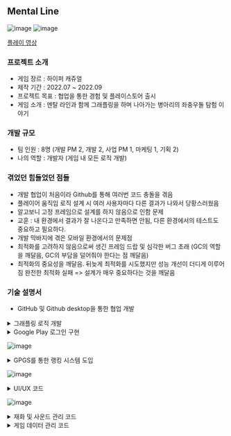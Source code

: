 ## Mental Line
![image](https://github.com/TYDTYD/Alone_Or_Together_ver2/assets/48386074/14203676-ccde-4794-8491-cc9a0d11f12c)
![image](https://github.com/TYDTYD/Alone_Or_Together_ver2/assets/48386074/1124ace9-c2ca-4a05-afb9-4637537f931e)

[플레이 영상](https://youtu.be/JhcfNx301ok)
### 프로젝트 소개
- 게임 장르 : 하이퍼 캐쥬얼
- 제작 기간 : 2022.07 ~ 2022.09
- 프로젝트 목표 : 협업을 통한 경험 및 플레이스토어 출시
- 게임 소개 : 멘탈 라인과 함께 그래플링을 하며 나아가는 병아리의 좌충우돌 탐험 이야기

### 개발 규모
- 팀 인원 : 8명 (개발 PM 2, 개발 2, 사업 PM 1, 마케팅 1, 기획 2)
- 나의 역할 : 개발자 (게임 내 모든 로직 개발)

### 겪었던 힘들었던 점들
- 개발 협업이 처음이라 Github를 통해 여러번 코드 충돌을 겪음
- 플레이어 움직임 로직 설계 시 여러 사용자마다 다른 결과가 나와서 당황스러웠음
- 알고보니 고정 프레임으로 설계를 하지 않음으로 인함 문제
- 교훈 : 내 환경에서 결과가 잘 나온다고 만족하면 안됨, 다른 환경에서의 테스트도 중요하고 필요하다.
- 개발 막바지에 겪은 모바일 환경에서의 문제점
- 최적화를 고려하지 않음으로써 생긴 프레임 드랍 및 심각한 버그 초래 (GC의 역할을 깨달음, GC의 부담을 덜어줘야 한다는 점 깨달음)
- 최적화의 중요성을 깨달음. 뒤늦게 최적화를 시도했지만 성능 개선이 더디게 이루어짐 완전한 최적화 실패 => 설계가 매우 중요하다는 것을 깨달음
### 기술 설명서
- GitHub 및 Github desktop을 통한 협업 개발

<details>
  <summary>
    그래플링 로직 개발
  </summary>
<pre>
  <code>
    private void Awake()
    {
        lr = GetComponent<LineRenderer>();
        lr.enabled = false;
    }
    // Start is called before the first frame update
    void Start()
    {
        player = GameObject.FindWithTag("Player");
        hook.Grapple += Grapple;
        dir = transform.right + 2f * transform.up;
    }

    // Update is called once per frame
    private void Update()
    {
        transform.position = player.transform.position;
        if (Input.GetMouseButtonDown(0))
        {
            if(Time.timeScale == 1)
            {
                gr.Play();

            }
            StartGrapple();
        }
        else if (Input.GetMouseButtonUp(0))
        {
            StopGrapple();
        }
    }

    private void LateUpdate()
    {
        DrawRope();
    }

    void StartGrapple()
    {
        lr.enabled = true;
        RaycastHit hit;
        if (Physics.Raycast(player.transform.position, dir, out hit, maxDistance, WhatIsGrappleable))
        {
            hook.gameObject.SetActive(true);
            grapplePoint = new Vector3(hit.collider.transform.position.x, hit.collider.transform.position.y - (hit.collider.transform.lossyScale.y / 2f));
            lr.positionCount = 2;
            currentGrapplePoint = transform.position;
        }
        else
        {
            hook.gameObject.SetActive(false);
        }
    }

    void DrawRope()
    {
        if (lr.positionCount == 0) return;

        currentGrapplePoint = Vector3.MoveTowards(currentGrapplePoint, grapplePoint, Time.deltaTime * speed);

        lr.SetPosition(0, transform.position+new Vector3(0,0.3f));
        lr.SetPosition(1, currentGrapplePoint);
    }
    void StopGrapple()
    {
        lr.positionCount = 0;
        Destroy(joint);
    }
    public bool IsGrappling()
    {
        return joint != null;
    }
    public Vector3 GetGrapplePoint()
    {
        return grapplePoint;
    }
    public Vector3 GetHookPoint()
    {
        return currentGrapplePoint;
    }
    void Grapple()
    {
        joint = player.gameObject.AddComponent<SpringJoint>();
        
        joint.autoConfigureConnectedAnchor = false;
        joint.connectedAnchor = grapplePoint;

        float distanceFromPoint = Vector3.Distance(player.transform.position, grapplePoint);
        
        joint.maxDistance = distanceFromPoint;
        joint.minDistance = 0f;
        joint.spring = 5f;
        joint.damper = 10f;
        joint.massScale = 100f;
    }
  </code>
</pre>  
</details>
</pre>  
</details>

<details>
  <summary>
    Google Play 로그인 구현
  </summary>
<pre>
  <code>
using System.Collections;
using System.Collections.Generic;
using UnityEngine;
using System;
using GooglePlayGames;
using GooglePlayGames.BasicApi;
using GooglePlayGames.BasicApi.SavedGame;
using GooglePlayGames.BasicApi.Events;


public class GPGSBinder
{

    static GPGSBinder inst = new GPGSBinder();
    public static GPGSBinder Inst => inst;

    ISavedGameClient SavedGame =>
        PlayGamesPlatform.Instance.SavedGame;

    IEventsClient Events =>
        PlayGamesPlatform.Instance.Events;

    void Init()
    {
        var config = new PlayGamesClientConfiguration.Builder().EnableSavedGames().Build();
        PlayGamesPlatform.InitializeInstance(config);
        PlayGamesPlatform.DebugLogEnabled = true;
        PlayGamesPlatform.Activate();
    }


    public void Login(Action<bool, UnityEngine.SocialPlatforms.ILocalUser> onLoginSuccess = null)
    {
        Init();
        PlayGamesPlatform.Instance.Authenticate(SignInInteractivity.CanPromptAlways, (success) =>
        {
            onLoginSuccess?.Invoke(success == SignInStatus.Success, Social.localUser);
        });
    }

    public void Logout()
    {
        PlayGamesPlatform.Instance.SignOut();
    }


    public void SaveCloud(string fileName, string saveData, Action<bool> onCloudSaved = null)
    {
        SavedGame.OpenWithAutomaticConflictResolution(fileName, DataSource.ReadCacheOrNetwork,
            ConflictResolutionStrategy.UseLastKnownGood, (status, game) =>
            {
                if (status == SavedGameRequestStatus.Success)
                {
                    var update = new SavedGameMetadataUpdate.Builder().Build();
                    byte[] bytes = System.Text.Encoding.UTF8.GetBytes(saveData);
                    SavedGame.CommitUpdate(game, update, bytes, (status2, game2) =>
                    {
                        onCloudSaved?.Invoke(status2 == SavedGameRequestStatus.Success);
                    });
                }
            });
    }

    public void LoadCloud(string fileName, Action<bool, string> onCloudLoaded = null)
    {
        SavedGame.OpenWithAutomaticConflictResolution(fileName, DataSource.ReadCacheOrNetwork,
            ConflictResolutionStrategy.UseLastKnownGood, (status, game) =>
            {
                if (status == SavedGameRequestStatus.Success)
                {
                    SavedGame.ReadBinaryData(game, (status2, loadedData) =>
                    {
                        if (status2 == SavedGameRequestStatus.Success)
                        {
                            string data = System.Text.Encoding.UTF8.GetString(loadedData);
                            onCloudLoaded?.Invoke(true, data);
                        }
                        else
                            onCloudLoaded?.Invoke(false, null);
                    });
                }
            });
    }

    public void DeleteCloud(string fileName, Action<bool> onCloudDeleted = null)
    {
        SavedGame.OpenWithAutomaticConflictResolution(fileName,
            DataSource.ReadCacheOrNetwork, ConflictResolutionStrategy.UseLongestPlaytime, (status, game) =>
            {
                if (status == SavedGameRequestStatus.Success)
                {
                    SavedGame.Delete(game);
                    onCloudDeleted?.Invoke(true);
                }
                else
                    onCloudDeleted?.Invoke(false);
            });
    }


    public void ShowAchievementUI() =>
        Social.ShowAchievementsUI();

    public void UnlockAchievement(string gpgsId, Action<bool> onUnlocked = null) =>
        Social.ReportProgress(gpgsId, 100, success => onUnlocked?.Invoke(success));

    public void IncrementAchievement(string gpgsId, int steps, Action<bool> onUnlocked = null) =>
        PlayGamesPlatform.Instance.IncrementAchievement(gpgsId, steps, success => onUnlocked?.Invoke(success));


    public void ShowAllLeaderboardUI() =>
        Social.ShowLeaderboardUI();

    public void ShowTargetLeaderboardUI(string gpgsId) =>
        ((PlayGamesPlatform)Social.Active).ShowLeaderboardUI(gpgsId);

    public void ReportLeaderboard(string gpgsId, long score, Action<bool> onReported = null) =>
        Social.ReportScore(score, gpgsId, success => onReported?.Invoke(success));

    public void LoadAllLeaderboardArray(string gpgsId, Action<UnityEngine.SocialPlatforms.IScore[]> onloaded = null) =>
        Social.LoadScores(gpgsId, onloaded);

    public void LoadCustomLeaderboardArray(string gpgsId, int rowCount, LeaderboardStart leaderboardStart,
        LeaderboardTimeSpan leaderboardTimeSpan, Action<bool, LeaderboardScoreData> onloaded = null)
    {
        PlayGamesPlatform.Instance.LoadScores(gpgsId, leaderboardStart, rowCount, LeaderboardCollection.Public, leaderboardTimeSpan, data =>
        {
            onloaded?.Invoke(data.Status == ResponseStatus.Success, data);
        });
    }


    public void IncrementEvent(string gpgsId, uint steps)
    {
        Events.IncrementEvent(gpgsId, steps);
    }

    public void LoadEvent(string gpgsId, Action<bool, IEvent> onEventLoaded = null)
    {
        Events.FetchEvent(DataSource.ReadCacheOrNetwork, gpgsId, (status, iEvent) =>
        {
            onEventLoaded?.Invoke(status == ResponseStatus.Success, iEvent);
        });
    }

    public void LoadAllEvent(Action<bool, List<IEvent>> onEventsLoaded = null)
    {
        Events.FetchAllEvents(DataSource.ReadCacheOrNetwork, (status, events) =>
        {
            onEventsLoaded?.Invoke(status == ResponseStatus.Success, events);
        });
    }

}
  </code>
</pre>
<pre>
  <code>
using System.Collections;
using System.Collections.Generic;
using UnityEngine;
using System;
using GooglePlayGames;
using GooglePlayGames.BasicApi;
using GooglePlayGames.BasicApi.SavedGame;
using GooglePlayGames.BasicApi.Events;

public class GooglePlayLogin : MonoBehaviour
{

    string log;

    private void Start()
    {
        Login();
    }

    public void Login()
    {
        GPGSBinder.Inst.Login((success, localUser) =>
        log = $"{success}, {localUser.userName}, {localUser.id}, {localUser.state}, {localUser.underage}");
    }
}
  </code>
</pre>
</details>

![image](https://github.com/TYDTYD/Alone_Or_Together_ver2/assets/48386074/fa056cc6-f348-4ef0-94f9-16f91e99f5d1)

<details>
  <summary>
    GPGS를 통한 랭킹 시스템 도입
  </summary>
<pre>
  <code>
using System.Collections;
using System.Collections.Generic;
using UnityEngine;
using System;
using GooglePlayGames;
using GooglePlayGames.BasicApi;
using GooglePlayGames.BasicApi.SavedGame;
using GooglePlayGames.BasicApi.Events;

public class GooglePlayAPI : MonoBehaviour
{

    public void RankingE1()
    {
        GPGSBinder.Inst.ShowTargetLeaderboardUI(GPGSIds.leaderboard_easy_stage_1);
    }

    public void RankingE2()
    {
        GPGSBinder.Inst.ShowTargetLeaderboardUI(GPGSIds.leaderboard_easy_stage_2);
    }

    public void RankingE3()
    {
        GPGSBinder.Inst.ShowTargetLeaderboardUI(GPGSIds.leaderboard_easy_stage_3);
    }
    public void RankingE4()
    {
        GPGSBinder.Inst.ShowTargetLeaderboardUI(GPGSIds.leaderboard_easy_stage_4);
    }
    public void RankingE5()
    {
        GPGSBinder.Inst.ShowTargetLeaderboardUI(GPGSIds.leaderboard_easy_stage_5);
    }

    public void RankingH1()
    {
        GPGSBinder.Inst.ShowTargetLeaderboardUI(GPGSIds.leaderboard_hard_stage_1);
    }

    public void RankingH2()
    {
        GPGSBinder.Inst.ShowTargetLeaderboardUI(GPGSIds.leaderboard_hard_stage_2);
    }

    public void RankingH3()
    {
        GPGSBinder.Inst.ShowTargetLeaderboardUI(GPGSIds.leaderboard_hard_stage_3);
    }

    public void RankingH4()
    {
        GPGSBinder.Inst.ShowTargetLeaderboardUI(GPGSIds.leaderboard_hard_stage_4);
    }

    public void RankingH5()
    {
        GPGSBinder.Inst.ShowTargetLeaderboardUI(GPGSIds.leaderboard_hard_stage_5);
    }
}
  </code>
</pre>  
</details>

![image](https://github.com/TYDTYD/Alone_Or_Together_ver2/assets/48386074/3b8c07c3-1696-4580-a20c-d26c5f3b3baf)

<details>
  <summary>
    UI/UX 코드
  </summary>
<pre>
  <code>
using System.Collections;
using System.Collections.Generic;
using UnityEngine;
using UnityEngine.UI;
using UnityEngine.SceneManagement;

public class LevelSelection : MonoBehaviour
{
    string log;
    public Button[] lvlbuttons;
    public Text[] textBestScores;
    public GameObject View;
    public GameObject[] LockImages;
    public Sprite Lock;
    public Text StarCheck;
    public GameObject TreasureView;
    public GameObject TreasureButton;
    public Button TreasureGetButton;
    public Sprite OpenTreasure;
    public Sprite EmptyTreasure;
    int Check;
    int S;

    // 버튼 뷰
    [HideInInspector]
    public int levelAt;
    [HideInInspector]
    public int count;
    [HideInInspector]
    public int start;

    // 2차원 배열
    [System.Serializable]
    public class Array2D
    {
        public GameObject[] arr = new GameObject[3];
    }
    public Array2D[] Stars = new Array2D[5];

    
    public AudioSource click;

    // Start is called before the first frame update
    void Start()
    {
        count = PlayerPrefs.GetInt("StageClear1");
        start= PlayerPrefs.GetInt("Play");
        levelAt = PlayerPrefs.GetInt("levelAt", 2);
        S = PlayerPrefs.GetInt("Serotonin", 0);
        for (int i = 0; i<lvlbuttons.Length; i++)
        {
            if (i + 2 > levelAt)
            {
                textBestScores[i].text = "";
                LockImages[i].SetActive(true);
            }
            else
            {
                textBestScores[i].text = $"{i+1}스테이지 / 최고 점수 " + PlayerPrefs.GetInt("BestScore"+(i+1).ToString()).ToString();
                if (PlayerPrefs.GetInt("BestScore" + (i + 1).ToString()) >= 3000)
                {
                    Stars[i].arr[2].SetActive(true);
                    Check += 3;

                }
                else if (PlayerPrefs.GetInt("BestScore" + (i + 1).ToString()) >= 2500)
                {
                    Stars[i].arr[1].SetActive(true);
                    Check += 2;
                }
                else if (PlayerPrefs.GetInt("BestScore" + (i + 1).ToString()) >= 2000)
                {
                    Stars[i].arr[0].SetActive(true);
                    Check += 1;
                }
            }
        }
        StarCheck.text = Check.ToString();

        if (Check != 15)
        {
            TreasureGetButton.interactable = false;
        }
        else
        {
            if (PlayerPrefs.GetInt("TreasureHard", 0) == 0)
            {
                TreasureButton.GetComponent<Image>().sprite = OpenTreasure;
                GPGSBinder.Inst.UnlockAchievement(GPGSIds.achievement_master_of_master, success => log = $"{success}");
            }
            else if (PlayerPrefs.GetInt("TreasureHard", 0) == 1)
            {
                TreasureButton.GetComponent<Image>().sprite = EmptyTreasure;
            }
        }
        
    }


    public void Btn1()
    {
        click.Play();
        SceneManager.LoadScene(2);
        Time.timeScale = 1;
    }

    public void Btn2()
    {
        click.Play();
        if (PlayerPrefs.GetInt("StageClear1") == 0)
        {
            View.SetActive(true);
        }
        else
        {
            SceneManager.LoadScene(3);
            Time.timeScale = 1;
        }
    }

    public void Btn3()
    {
        click.Play();
        if (PlayerPrefs.GetInt("StageClear2") == 0)
        {
            View.SetActive(true);
        }
        else
        {
            SceneManager.LoadScene(4);
            Time.timeScale = 1;
        }   
    }

    public void Btn4()
    {
        click.Play();
        if (PlayerPrefs.GetInt("StageClear3") == 0)
        {
            View.SetActive(true);
        }
        else
        {
            SceneManager.LoadScene(5);
            Time.timeScale = 1;
        }
    }

    public void Btn5()
    {
        click.Play();
        if (PlayerPrefs.GetInt("StageClear4") == 0)
        {
            View.SetActive(true);
        }
        else
        {
            SceneManager.LoadScene(6);
            Time.timeScale = 1;
        }
    }

    public void BackBtn()
    {
        click.Play();
        SceneManager.LoadScene(0);
    }

    public void CloseBtn()
    {
        click.Play();
        View.SetActive(false);
    }

    // 홈버튼
    public void HomeBtn()
    {
        click.Play();
        SceneManager.LoadScene(0);
    }
    // 이전 버튼
    public void BeforeBtn()
    {
        click.Play();
        SceneManager.LoadScene(11);
    }

    public void TreasureBtn()
    {
        if (PlayerPrefs.GetInt("TreasureHard", 0) == 0)
        {
            TreasureView.SetActive(true);
        }
    }

    public void TreasureCloseBtn()
    {
        TreasureView.SetActive(false);
    }

    public void TreasureGetBtn()
    {
        S += 500;
        PlayerPrefs.SetInt("Serotonin", S);
        PlayerPrefs.SetInt("TreasureHard", 1);
        TreasureButton.GetComponent<Image>().sprite = EmptyTreasure;
        TreasureView.SetActive(false);
    }
}
  </code>
</pre>  
</details>

![image](https://github.com/TYDTYD/Alone_Or_Together_ver2/assets/48386074/f629fdf6-2212-4962-bede-7bb05fcb190d)

<details>
  <summary>
    재화 및 사운드 관리 코드
  </summary>
<pre>
  <code>
using System.Collections;
using System.Collections.Generic;
using UnityEngine;
using UnityEngine.UI;
using UnityEngine.SceneManagement;
using UnityEngine.AddressableAssets;
using UnityEngine.ResourceManagement.AsyncOperations;

public class GameManager : MonoBehaviour
{
    public GameObject FirstDestinationView;
    public GameObject DestinaionView;
    public GameObject[] Player;
    public GameObject PauseView;
    public Text TimeCount;
    public AudioSource click;

    public GameObject StarView;
    void Awake()
    {
        if (Player != null)
        {
            // 스킨 장착 여부
            for (int i = 0; i < Player.Length; i++)
            {
                if (PlayerPrefs.GetInt($"Fit{i}") == 1)
                {
                    Player[i].SetActive(true);
                    //LoadAddressableAsset("Player" + i);
                    SoundManager.instance.BGM[i].Play();
                }
                else
                {
                    Player[i].SetActive(false);
                }
            }
        }
    }

    void Start()
    {
        
    }

    private void LoadAddressableAsset(string key)
    {
        AsyncOperationHandle<GameObject> handle = Addressables.LoadAssetAsync<GameObject>(key);

        handle.Completed += (operation) =>
        {
            if (operation.Status == AsyncOperationStatus.Succeeded)
            {
                Instantiate(operation.Result);
                Debug.Log("Prefab loaded and instantiated successfully!");
            }
            else
            {
                Debug.LogError($"Failed to load Addressable asset with key: {key}");
            }
        };
    }





    public void ClickHome()
    {
        click.Play();
        // 홈씬 불러오기
        SceneManager.LoadScene(0);
    }

    public void ClickRestart()
    {
        click.Play();
        // 플레이씬 불러오기
        SceneManager.LoadScene(2);
        Time.timeScale = 1;
    }

    public void ClickRestart2()
    {
        click.Play();
        // 플레이씬 불러오기
        SceneManager.LoadScene(3);
        Time.timeScale = 1;
    }

    public void ClickRestart3()
    {
        click.Play();
        // 플레이씬 불러오기
        SceneManager.LoadScene(4);
        Time.timeScale = 1;
    }

    public void ClickRestart4()
    {
        click.Play();
        // 플레이씬 불러오기
        SceneManager.LoadScene(5);
        Time.timeScale = 1;
    }

    public void ClickRestart5()
    {
        click.Play();
        // 플레이씬 불러오기
        SceneManager.LoadScene(6);
        Time.timeScale = 1;
    }

    // 이지모드
    public void ClickRestartE()
    {
        click.Play();
        // 플레이씬 불러오기
        SceneManager.LoadScene(13);
        Time.timeScale = 1;
    }

    public void ClickRestartE2()
    {
        click.Play();
        // 플레이씬 불러오기
        SceneManager.LoadScene(14);
        Time.timeScale = 1;
    }

    public void ClickRestartE3()
    {
        click.Play();
        // 플레이씬 불러오기
        SceneManager.LoadScene(15);
        Time.timeScale = 1;
    }

    public void ClickRestartE4()
    {
        click.Play();
        // 플레이씬 불러오기
        SceneManager.LoadScene(16);
        Time.timeScale = 1;
    }

    public void ClickRestartE5()
    {
        click.Play();
        // 플레이씬 불러오기
        SceneManager.LoadScene(17);
        Time.timeScale = 1;
    }

    public void ClickStory()
    {
        click.Play();
        // 스토리 씬 불러오기
        SceneManager.LoadScene(7);
    }

    public void ClickNext()
    {
        click.Play();
        int nexSceneLoad = SceneManager.GetActiveScene().buildIndex + 1;
        SceneManager.LoadScene(nexSceneLoad);
        Time.timeScale = 1;
        //SceneManager.LoadScene(11);
    }

    public void FirstDestination()
    {
        click.Play();
        FirstDestinationView.SetActive(false);
        DestinaionView.SetActive(true);
    }

    // 5스테이지에서 스테이지 선택 버튼 - DestinationView
    public void Stage()
    {
        click.Play();
        SceneManager.LoadScene(11);
    }

    public void Stop()
    {
        click.Play();
        PauseView.SetActive(true);
        Time.timeScale = 0;
    }

    public void Restart()
    {
        click.Play();
        PauseView.SetActive(false);
        StartCoroutine("BeforeStart");
    }

    IEnumerator BeforeStart()
    {
        Time.timeScale = 0.01f;
        TimeCount.text = "3";
        TimeCount.gameObject.SetActive(true);
        
        yield return YieldInstructionCache.WaitForSeconds(0.01f);
        TimeCount.text = "2";
        yield return YieldInstructionCache.WaitForSeconds(0.01f);
        TimeCount.text = "1";
        yield return YieldInstructionCache.WaitForSeconds(0.01f);
        TimeCount.gameObject.SetActive(false);
        Time.timeScale = 1;
    }

    public void StarBtn()
    {
        click.Play();
        StarView.SetActive(true);
    }
    public void StarCloseBtn()
    {
        click.Play();
        StarView.SetActive(false);
    }
}
  </code>
</pre>
<pre>
  <code>
using System.Collections;
using System.Collections.Generic;
using UnityEngine;
using UnityEngine.AddressableAssets;
using UnityEngine.ResourceManagement.AsyncOperations;
using UnityEngine.UI;
using UnityEngine.SceneManagement;


public class SoundManager : MonoBehaviour
{
    public static SoundManager instance;
    public AssetReference[] assetReference;

    public List<AudioSource> BGM;
    public AssetReference[] assetReference_SFX;
    public List<AudioSource> SFX;

    GameObject BackgroundMusic;
    AudioSource backmusic;

    void LoadAndInstatiatePrefab()
    {

        for (int i = 0; i < assetReference.Length; i++)
        {
            Debug.Log("출력");
            AsyncOperationHandle<GameObject> handle = assetReference[i].LoadAssetAsync<GameObject>();
            handle.Completed += OnLoadCompleted;
        }

        for (int i = 0; i < assetReference_SFX.Length; i++)
        {
            AsyncOperationHandle<GameObject> handle = assetReference_SFX[i].LoadAssetAsync<GameObject>();
            handle.Completed += OnLoadSFXCompleted;
        }
    }

    void OnLoadCompleted(AsyncOperationHandle<GameObject> handle)
    {
        if (handle.Status == AsyncOperationStatus.Succeeded)
        {
            BGM.Add(handle.Result.GetComponent<AudioSource>());
        }
    }

    void OnLoadSFXCompleted(AsyncOperationHandle<GameObject> handle)
    {
        if (handle.Status == AsyncOperationStatus.Succeeded)
        {
            SFX.Add(handle.Result.GetComponent<AudioSource>());
        }
    }

    void Awake()
    {
        
        if (instance == null)
        {
            instance = this;
            DontDestroyOnLoad(gameObject);
            LoadAndInstatiatePrefab();
        }
        else
        {
            Destroy(gameObject);
        }
        
        BackgroundMusic = GameObject.Find("HomeBGM");
        backmusic = BackgroundMusic.GetComponent<AudioSource>();
        if (backmusic.isPlaying) return; 
        else
        {
            backmusic.Play();
            DontDestroyOnLoad(BackgroundMusic); 
        }

        
    }

    private void Start()
    {

        for (int i = 0; i < BGM.Count; i++)
        {
            BGM[i].dopplerLevel = 0.0f;
        }
        for (int i = 0; i < SFX.Count; i++)
        {
            SFX[i].dopplerLevel = 0.0f;
        }
    }

    private void Update()
    {
        if(PlayerPrefs.GetInt("sound") == 1)
        {
            for (int i = 0; i < BGM.Count; i++)
            {
                BGM[i].volume = 0.5f;
                //backmusic.Play();
            }
        }
        else if (PlayerPrefs.GetInt("sound") == 0)
        {
            for (int i = 0; i < BGM.Count; i++)
            {
                BGM[i].volume = 0.0f;
            }
        }

        if (PlayerPrefs.GetInt("sfx") == 1)
        {
            for (int i = 0; i < SFX.Count; i++)
            {
                SFX[i].volume = 0.5f;
            }
        }
        else if (PlayerPrefs.GetInt("sfx") == 0)
        {
            for (int i = 0; i < SFX.Count; i++)
            {
                SFX[i].volume = 0.0f;
            }
        }


        // 홈 사운드 0 1 11 12
        for (int i = 2; i < 11; i++)
        {
            if (SceneManager.GetActiveScene().buildIndex == i)
            {
                backmusic.mute = true;
                backmusic.time = 0f;
            }
        }
        for (int i = 13; i < 18; i++)
        {
            if (SceneManager.GetActiveScene().buildIndex == i)
            {
                backmusic.mute = true;
                backmusic.time = 0f;
            }
        }
        for (int i = 0; i < 2; i++)
        {
            if (SceneManager.GetActiveScene().buildIndex == i)
            {
                if(PlayerPrefs.GetInt("sound") == 1)
                {
                    backmusic.mute = false;
                    backmusic.volume = 0.5f;
                }
            }
        }
        for (int i = 11; i < 13; i++)
        {
            if (SceneManager.GetActiveScene().buildIndex == i)
            {
                if (PlayerPrefs.GetInt("sound") == 1)
                {
                    backmusic.mute = false;
                    backmusic.volume = 0.5f;
                }
            }
        }



    }
    public void HomeBGM()
    {
        PlayerPrefs.SetInt("sound",1);
        if (PlayerPrefs.GetInt("sound") == 1)
        {
            backmusic.mute = false;
            backmusic.volume = 0.5f;
            backmusic.time = 0f;
        }
       
    }
    public void HomeBGMOff()
    {
        backmusic.mute = true;
    }

    private void OnDestroy()
    {
        if (assetReference != null)
        {
            for (int i = 0; i < assetReference.Length; i++)
            {
                assetReference[i].ReleaseAsset();
            }
        }

        if (assetReference_SFX != null)
        {
            for (int i = 0; i < assetReference_SFX.Length; i++)
            {
                assetReference_SFX[i].ReleaseAsset();
            }
        }
        

    }

}
  </code>
</pre>
</details>

<details>
  <summary>
    게임 데이터 관리 코드
  </summary>
<pre>
  <code>
using System.Collections;
using System.Collections.Generic;
using UnityEngine;
using UnityEngine.UI;
using UnityEngine.SceneManagement;
using System;
using GoogleMobileAds.Api;

public class MainManager : MonoBehaviour
{
    // 설정
    public GameObject SettingView;
    public GameObject HelpView;

    // 종료
    public GameObject EscapeView;

    // 사운드
    [SerializeField] AudioSource music;
    public GameObject soundOn;
    public GameObject soundOff;
    public GameObject sfxOn;
    public GameObject sfxOff;
    public GameObject shakeOn;
    public GameObject shakeOff;

    // 도파민 세로토민 개수
    public Text Dopamine;
    public Text Serotonin;
    private int D;
    private int DD;
    private int S;
    private int SS;

    // 출석체크 뷰 / 버튼
    public Button[] DayBtns;
    public GameObject DayView;
    public GameObject View1;
    public GameObject View2;
    // 출석체크 완료 이미지
    public GameObject[] Btnimg;

    // *일차 뷰
    public GameObject Views1;
    public GameObject Views2;
    public GameObject Views3;
    public GameObject Views4;
    public GameObject Views5;
    public GameObject Views6;
    public GameObject Views7;

    // 사운드
    public AudioSource click;

    // day = 다음 00시
    DateTime day = DateTime.Today.AddDays(1);
    TimeSpan ts = new TimeSpan(10, 0, 0);
    DateTime Now = DateTime.Now;

    // 리워드 광고
    private RewardedAd rewardedAd;
    private RewardedAd rewardedAd2;
    private RewardedAd rewardedAd3;
    private RewardedAd rewardedAd4;
    private RewardedAd rewardedAd5;
    private RewardedAd rewardedAd6;
    private RewardedAd rewardedAd7;
    public Canvas myCan;

    // 실제 광고 ID
    private string rewardID; // = "ca-app-pub-4101740431730513/5910670487";

    private bool rewarded = false;
    private bool rewarded2 = false;
    private bool rewarded3 = false;
    private bool rewarded4 = false;
    private bool rewarded5 = false;
    private bool rewarded6 = false;
    private bool rewarded7 = false;

    DateTime dtNowTime = DateTime.Now;

    // 출석체크 리워드 광고 
    // 리워드 광고
    public void UserChoseToWatchAd()
    {
        click.Play();
        if (PlayerPrefs.GetInt("Noads") == 1)
        {
            PlayerPrefs.SetInt("Serotonin", S + 100);
            PlayerPrefs.SetInt("SSerotonin", SS + 100);
            Views1.SetActive(false);
            PlayerPrefs.SetInt("Day1", 1);
        }
        else if (PlayerPrefs.GetInt("Noads") == 0)
        {
            if (rewardedAd.IsLoaded()) // 광고가 로드 되었을 때
            {
                rewardedAd.Show(); // 광고 보여주기
                myCan.sortingOrder = -1;
            }
        }
    }

    public void CreateAndLoadRewardedAd() // 광고 다시 로드하는 함수
    {
        rewardedAd = new RewardedAd(rewardID);

        rewardedAd.OnUserEarnedReward += HandleUserEarnedReward;
        rewardedAd.OnAdClosed += HandleRewardedAdClosed;

        AdRequest request = new AdRequest.Builder().Build();
        rewardedAd.LoadAd(request);
    }

    public void HandleRewardedAdClosed(object sender, System.EventArgs args)
    {  // 사용자가 광고를 닫았을 때
        CreateAndLoadRewardedAd();  // 광고 다시 로드
    }

    private void HandleUserEarnedReward(object sender, Reward e)
    {  // 광고를 다 봤을 때
        rewarded = true; // 변수 true
        PlayerPrefs.SetInt("Serotonin", S + 100);
        PlayerPrefs.SetInt("SSerotonin", SS + 100);
        Views1.SetActive(false);
        PlayerPrefs.SetInt("Day1", 1);
    }

    // 리워드 광고  2
    public void UserChoseToWatchAd2()
    {
        click.Play();
        if (PlayerPrefs.GetInt("Noads") == 1)
        {
            PlayerPrefs.SetInt("Serotonin", S + 100);
            PlayerPrefs.SetInt("SSerotonin", SS + 100);
            Views2.SetActive(false);
            PlayerPrefs.SetInt("Day2", 1);
        }
        else if (PlayerPrefs.GetInt("Noads") == 0)
        {
            if (rewardedAd2.IsLoaded()) // 광고가 로드 되었을 때
            {
                rewardedAd2.Show(); // 광고 보여주기
                myCan.sortingOrder = -1;
            }
        }
    }

    public void CreateAndLoadRewardedAd2() // 광고 다시 로드하는 함수
    {
        rewardedAd2 = new RewardedAd(rewardID);

        rewardedAd2.OnUserEarnedReward += HandleUserEarnedReward2;
        rewardedAd2.OnAdClosed += HandleRewardedAdClosed2;

        AdRequest request2 = new AdRequest.Builder().Build();
        rewardedAd2.LoadAd(request2);
    }

    public void HandleRewardedAdClosed2(object sender, System.EventArgs args)
    {  // 사용자가 광고를 닫았을 때
        CreateAndLoadRewardedAd2();  // 광고 다시 로드
    }

    private void HandleUserEarnedReward2(object sender, Reward e)
    {  // 광고를 다 봤을 때
        rewarded2 = true; // 변수 true
        PlayerPrefs.SetInt("Serotonin", S + 100);
        PlayerPrefs.SetInt("SSerotonin", SS + 100);
        Views2.SetActive(false);
        PlayerPrefs.SetInt("Day2", 1);
    }

    // 리워드 광고  3
    public void UserChoseToWatchAd3()
    {
        click.Play();
        if (PlayerPrefs.GetInt("Noads") == 1)
        {
            PlayerPrefs.SetInt("Serotonin", S + 200);
            PlayerPrefs.SetInt("SSerotonin", SS + 200);
            Views3.SetActive(false);
            PlayerPrefs.SetInt("Day3", 1);
        }
        else if (PlayerPrefs.GetInt("Noads") == 0)
        {
            if (rewardedAd3.IsLoaded()) // 광고가 로드 되었을 때
            {
                rewardedAd3.Show(); // 광고 보여주기
                myCan.sortingOrder = -1;
            }
        }
    }

    public void CreateAndLoadRewardedAd3() // 광고 다시 로드하는 함수
    {
        rewardedAd3 = new RewardedAd(rewardID);

        rewardedAd3.OnUserEarnedReward += HandleUserEarnedReward3;
        rewardedAd3.OnAdClosed += HandleRewardedAdClosed3;

        AdRequest request3 = new AdRequest.Builder().Build();
        rewardedAd3.LoadAd(request3);
    }

    public void HandleRewardedAdClosed3(object sender, System.EventArgs args)
    {  // 사용자가 광고를 닫았을 때
        CreateAndLoadRewardedAd3();  // 광고 다시 로드
    }

    private void HandleUserEarnedReward3(object sender, Reward e)
    {  // 광고를 다 봤을 때
        rewarded3 = true; // 변수 true
        PlayerPrefs.SetInt("Serotonin", S + 200);
        PlayerPrefs.SetInt("SSerotonin", SS + 200);
        Views3.SetActive(false);
        PlayerPrefs.SetInt("Day3", 1);
    }

    // 리워드 광고  4
    public void UserChoseToWatchAd4()
    {
        click.Play();
        if (PlayerPrefs.GetInt("Noads") == 1)
        {
            PlayerPrefs.SetInt("Serotonin", S + 100);
            PlayerPrefs.SetInt("SSerotonin", SS + 100);
            Views4.SetActive(false);
            PlayerPrefs.SetInt("Day4", 1);
        }
        else if (PlayerPrefs.GetInt("Noads") == 0)
        {
            if (rewardedAd4.IsLoaded()) // 광고가 로드 되었을 때
            {
                rewardedAd4.Show(); // 광고 보여주기
                myCan.sortingOrder = -1;
            }
        }
    }

    public void CreateAndLoadRewardedAd4() // 광고 다시 로드하는 함수
    {
        rewardedAd4 = new RewardedAd(rewardID);

        rewardedAd4.OnUserEarnedReward += HandleUserEarnedReward4;
        rewardedAd4.OnAdClosed += HandleRewardedAdClosed4;

        AdRequest request4 = new AdRequest.Builder().Build();
        rewardedAd4.LoadAd(request4);
    }

    public void HandleRewardedAdClosed4(object sender, System.EventArgs args)
    {  // 사용자가 광고를 닫았을 때
        CreateAndLoadRewardedAd4();  // 광고 다시 로드
    }

    private void HandleUserEarnedReward4(object sender, Reward e)
    {  // 광고를 다 봤을 때
        rewarded4 = true; // 변수 true
        PlayerPrefs.SetInt("Serotonin", S + 100);
        PlayerPrefs.SetInt("SSerotonin", SS + 100);
        Views4.SetActive(false);
        PlayerPrefs.SetInt("Day4", 1);
    }

    // 리워드 광고  5
    public void UserChoseToWatchAd5()
    {
        click.Play();
        if (PlayerPrefs.GetInt("Noads") == 1)
        {
            PlayerPrefs.SetInt("Serotonin", S + 100);
            PlayerPrefs.SetInt("SSerotonin", SS + 100);
            Views5.SetActive(false);
            PlayerPrefs.SetInt("Day5", 1);
        }
        else if (PlayerPrefs.GetInt("Noads") == 0)
        {
            if (rewardedAd5.IsLoaded()) // 광고가 로드 되었을 때
            {
                rewardedAd5.Show(); // 광고 보여주기
                myCan.sortingOrder = -1;
            }
        }
    }

    public void CreateAndLoadRewardedAd5() // 광고 다시 로드하는 함수
    {
        rewardedAd5 = new RewardedAd(rewardID);

        rewardedAd5.OnUserEarnedReward += HandleUserEarnedReward5;
        rewardedAd5.OnAdClosed += HandleRewardedAdClosed5;

        AdRequest request5 = new AdRequest.Builder().Build();
        rewardedAd5.LoadAd(request5);
    }

    public void HandleRewardedAdClosed5(object sender, System.EventArgs args)
    {  // 사용자가 광고를 닫았을 때
        CreateAndLoadRewardedAd5();  // 광고 다시 로드
    }

    private void HandleUserEarnedReward5(object sender, Reward e)
    {  // 광고를 다 봤을 때
        rewarded5 = true; // 변수 true
        PlayerPrefs.SetInt("Serotonin", S + 100);
        PlayerPrefs.SetInt("SSerotonin", SS + 100);
        Views5.SetActive(false);
        PlayerPrefs.SetInt("Day5", 1);
    }

    // 리워드 광고  6
    public void UserChoseToWatchAd6()
    {
        click.Play();
        if (PlayerPrefs.GetInt("Noads") == 1)
        {
            PlayerPrefs.SetInt("Serotonin", S + 300);
            PlayerPrefs.SetInt("SSerotonin", SS + 300);
            Views6.SetActive(false);
            PlayerPrefs.SetInt("Day6", 1);
        }
        else if (PlayerPrefs.GetInt("Noads") == 0)
        {
            if (rewardedAd6.IsLoaded()) // 광고가 로드 되었을 때
            {
                rewardedAd6.Show(); // 광고 보여주기
                myCan.sortingOrder = -1;
            }
        }
    }

    public void CreateAndLoadRewardedAd6() // 광고 다시 로드하는 함수
    {
        rewardedAd6 = new RewardedAd(rewardID);

        rewardedAd6.OnUserEarnedReward += HandleUserEarnedReward6;
        rewardedAd6.OnAdClosed += HandleRewardedAdClosed6;

        AdRequest request6 = new AdRequest.Builder().Build();
        rewardedAd6.LoadAd(request6);
    }

    public void HandleRewardedAdClosed6(object sender, System.EventArgs args)
    {  // 사용자가 광고를 닫았을 때
        CreateAndLoadRewardedAd6();  // 광고 다시 로드
    }

    private void HandleUserEarnedReward6(object sender, Reward e)
    {  // 광고를 다 봤을 때
        rewarded6 = true; // 변수 true
        PlayerPrefs.SetInt("Serotonin", S + 300);
        PlayerPrefs.SetInt("SSerotonin", SS + 300);
        Views6.SetActive(false);
        PlayerPrefs.SetInt("Day6", 1);
    }

    // 리워드 광고  7
    public void UserChoseToWatchAd7()
    {
        click.Play();
        if (PlayerPrefs.GetInt("Noads") == 1)
        {
            PlayerPrefs.SetInt("Serotonin", S + 1000);
            PlayerPrefs.SetInt("SSerotonin", SS + 1000);
            Views7.SetActive(false);
            PlayerPrefs.SetInt("Day7", 1);
        }
        else if (PlayerPrefs.GetInt("Noads") == 0)
        {
            if (rewardedAd7.IsLoaded()) // 광고가 로드 되었을 때
            {
                rewardedAd7.Show(); // 광고 보여주기
                myCan.sortingOrder = -1;
            }
        }
    }

    public void CreateAndLoadRewardedAd7() // 광고 다시 로드하는 함수
    {
        rewardedAd7 = new RewardedAd(rewardID);

        rewardedAd7.OnUserEarnedReward += HandleUserEarnedReward7;
        rewardedAd7.OnAdClosed += HandleRewardedAdClosed7;

        AdRequest request7 = new AdRequest.Builder().Build();
        rewardedAd7.LoadAd(request7);
    }

    public void HandleRewardedAdClosed7(object sender, System.EventArgs args)
    {  // 사용자가 광고를 닫았을 때
        CreateAndLoadRewardedAd7();  // 광고 다시 로드
    }

    private void HandleUserEarnedReward7(object sender, Reward e)
    {  // 광고를 다 봤을 때
        rewarded7 = true; // 변수 true
        PlayerPrefs.SetInt("Serotonin", S + 1000);
        PlayerPrefs.SetInt("SSerotonin", SS + 1000);
        Views7.SetActive(false);
        PlayerPrefs.SetInt("Day7", 1);
    }



    // Start is called before the first frame update
    void Start()
    {
        // 출석체크 리워드 광고 
        rewardedAd = new RewardedAd(rewardID);
        AdRequest request = new AdRequest.Builder().Build();
        rewardedAd.LoadAd(request); // 광고 로드

        rewardedAd.OnUserEarnedReward += HandleUserEarnedReward;
        // 사용자가 광고를 끝까지 시청했을 때
        rewardedAd.OnAdClosed += HandleRewardedAdClosed;
        // 사용자가 광고를 중간에 닫았을 때

        rewardedAd2 = new RewardedAd(rewardID);
        AdRequest request2 = new AdRequest.Builder().Build();
        rewardedAd2.LoadAd(request); // 광고 로드

        rewardedAd2.OnUserEarnedReward += HandleUserEarnedReward2;
        // 사용자가 광고를 끝까지 시청했을 때
        rewardedAd2.OnAdClosed += HandleRewardedAdClosed2;
        // 사용자가 광고를 중간에 닫았을 때

        rewardedAd3 = new RewardedAd(rewardID);
        AdRequest request3 = new AdRequest.Builder().Build();
        rewardedAd3.LoadAd(request); // 광고 로드

        rewardedAd3.OnUserEarnedReward += HandleUserEarnedReward3;
        // 사용자가 광고를 끝까지 시청했을 때
        rewardedAd3.OnAdClosed += HandleRewardedAdClosed3;
        // 사용자가 광고를 중간에 닫았을 때

        rewardedAd4 = new RewardedAd(rewardID);
        AdRequest request4 = new AdRequest.Builder().Build();
        rewardedAd4.LoadAd(request); // 광고 로드

        rewardedAd4.OnUserEarnedReward += HandleUserEarnedReward4;
        // 사용자가 광고를 끝까지 시청했을 때
        rewardedAd4.OnAdClosed += HandleRewardedAdClosed4;
        // 사용자가 광고를 중간에 닫았을 때

        rewardedAd5 = new RewardedAd(rewardID);
        AdRequest request5 = new AdRequest.Builder().Build();
        rewardedAd5.LoadAd(request); // 광고 로드

        rewardedAd5.OnUserEarnedReward += HandleUserEarnedReward5;
        // 사용자가 광고를 끝까지 시청했을 때
        rewardedAd5.OnAdClosed += HandleRewardedAdClosed5;
        // 사용자가 광고를 중간에 닫았을 때

        rewardedAd6 = new RewardedAd(rewardID);
        AdRequest request6 = new AdRequest.Builder().Build();
        rewardedAd6.LoadAd(request); // 광고 로드

        rewardedAd6.OnUserEarnedReward += HandleUserEarnedReward6;
        // 사용자가 광고를 끝까지 시청했을 때
        rewardedAd6.OnAdClosed += HandleRewardedAdClosed6;
        // 사용자가 광고를 중간에 닫았을 때

        rewardedAd7 = new RewardedAd(rewardID);
        AdRequest request7 = new AdRequest.Builder().Build();
        rewardedAd7.LoadAd(request); // 광고 로드

        rewardedAd7.OnUserEarnedReward += HandleUserEarnedReward7;
        // 사용자가 광고를 끝까지 시청했을 때
        rewardedAd7.OnAdClosed += HandleRewardedAdClosed7;
        // 사용자가 광고를 중간에 닫았을 때

        // 출석체크 리워드 광고 끝 ---------



        // 사운드
        PlayerPrefs.GetInt("sound", 1);
        PlayerPrefs.GetInt("sfx", 1);

        // 처음 플레이 여부
        PlayerPrefs.GetInt("Play", 0);
        // 각 스테이지 클리어 여부 - 하드모드
        PlayerPrefs.GetInt("StageClear1", 0);
        PlayerPrefs.GetInt("StageClear2", 0);
        PlayerPrefs.GetInt("StageClear3", 0);
        PlayerPrefs.GetInt("StageClear4", 0);
        PlayerPrefs.GetInt("StageClear5", 0);
        // 각 스테이지 클리어 여부 - 이지모드
        PlayerPrefs.GetInt("StageClearE1", 0);
        PlayerPrefs.GetInt("StageClearE2", 0);
        PlayerPrefs.GetInt("StageClearE3", 0);
        PlayerPrefs.GetInt("StageClearE4", 0);
        PlayerPrefs.GetInt("StageClearE5", 0);
        // 도파민, 세로토닌 저장
        D=PlayerPrefs.GetInt("Dopamine", 0);
        // 누적 도파민
        DD = PlayerPrefs.GetInt("DDopamine", 0);
        S =PlayerPrefs.GetInt("Serotonin", 0);
        // 누적 세로토닌
        SS =PlayerPrefs.GetInt("SSerotonin", 0);
        // 각 스테이지 최고 점수 - 하드모드
        PlayerPrefs.GetInt("BestScore1", 0);
        PlayerPrefs.GetInt("BestScore2", 0);
        PlayerPrefs.GetInt("BestScore3", 0);
        PlayerPrefs.GetInt("BestScore4", 0);
        PlayerPrefs.GetInt("BestScore5", 0);
        // 각 스테이지 최고 점수 - 이지모드
        PlayerPrefs.GetInt("BestScoreE1", 0);
        PlayerPrefs.GetInt("BestScoreE2", 0);
        PlayerPrefs.GetInt("BestScoreE3", 0);
        PlayerPrefs.GetInt("BestScoreE4", 0);
        PlayerPrefs.GetInt("BestScoreE5", 0);
        // 아이템 스킨 저장
        PlayerPrefs.GetInt("Item1", 0);
        PlayerPrefs.GetInt("Item2", 0);
        PlayerPrefs.GetInt("Item3", 0);
        PlayerPrefs.GetInt("Item4", 0);
        PlayerPrefs.GetInt("Item5", 0);
        // 출석체크 저장
        PlayerPrefs.GetInt("Day1", 0);
        PlayerPrefs.GetInt("Day2", 0);
        PlayerPrefs.GetInt("Day3", 0);
        PlayerPrefs.GetInt("Day4", 0);
        PlayerPrefs.GetInt("Day5", 0);
        PlayerPrefs.GetInt("Day6", 0);
        PlayerPrefs.GetInt("Day7", 0);
        // 날짜 바뀌는 여부
        PlayerPrefs.GetInt("DayCheck", 0);
        PlayerPrefs.GetInt("DayCheck2", 0);
        PlayerPrefs.GetInt("MonthCheck", 0);
        PlayerPrefs.GetInt("YearCheck", 0);
        // 스킨 장착 여부
        PlayerPrefs.GetInt("Fit0", 0);
        PlayerPrefs.GetInt("Fit1", 0);
        PlayerPrefs.GetInt("Fit2", 0);
        PlayerPrefs.GetInt("Fit3", 0);
        PlayerPrefs.GetInt("Fit4", 0);
        PlayerPrefs.GetInt("Fit5", 0);
        PlayerPrefs.GetInt("Fit6", 0);
        PlayerPrefs.GetInt("Fit7", 0);
        PlayerPrefs.GetInt("Fit8", 0);
        PlayerPrefs.GetInt("Fit9", 0);
        PlayerPrefs.GetInt("Fit10", 0);
        PlayerPrefs.GetInt("Fit11", 0);
        PlayerPrefs.GetInt("Fit12", 0);
        PlayerPrefs.GetInt("Fit13", 0);
        PlayerPrefs.GetInt("Fit14", 0);
        PlayerPrefs.GetInt("Fit15", 0);
        PlayerPrefs.GetInt("Fit16", 0);
        PlayerPrefs.GetInt("Fit17", 0);
        PlayerPrefs.GetInt("Fit18", 0);
        // 보물상자
        PlayerPrefs.GetInt("TreasureEasy", 0);
        PlayerPrefs.GetInt("TreasureHard", 0);
        // 광고 제거
        PlayerPrefs.GetInt("Noads", 0);

        if (PlayerPrefs.GetInt("Play") == 0)
        {
            PlayerPrefs.SetInt("Fit0", 1);
        }
        

        Count();

        for (int i = 1; i < 7; i++)
        {
            DayBtns[i].interactable = false;
        }
    }

    // 초기화 버튼
    public void ResetBtn()
    {
        PlayerPrefs.DeleteAll();
        SceneManager.LoadScene(SceneManager.GetActiveScene().buildIndex);
        // 사운드
        PlayerPrefs.SetInt("sound", 1);
        PlayerPrefs.SetInt("sfx", 1);
    }

    
    // 시간 추가
    public void AddDay()
    {
        /* // 버튼 누르면 1시간 추가
         Now = Now + ts;
         Debug.Log(Now);*/

        PlayerPrefs.SetInt("DayCheck", 10);
        PlayerPrefs.SetInt("DayCheck2", 10);
    }
    // 현재 시간 출력 버튼
    public void TimeBtn()
    {
        Debug.Log(Now);
    }

    // Update is called once per frame
    void Update()
    {
        // 리워드 광고
        if (rewarded)
        {
            rewarded = false;
        }
        if (rewarded2)
        {
            rewarded2 = false;
        }
        if (rewarded3)
        {
            rewarded3 = false;
        }
        if (rewarded4)
        {
            rewarded4 = false;
        }
        if (rewarded5)
        {
            rewarded5 = false;
        }
        if (rewarded6)
        {
            rewarded6 = false;
        }
        if (rewarded7)
        {
            rewarded7 = false;
        }

        // 사운드
        if (PlayerPrefs.GetInt("sound") == 1)
        {
            soundOff.SetActive(true);
            soundOn.SetActive(false);
        }
        else if (PlayerPrefs.GetInt("sound") == 0)
        {
            soundOff.SetActive(false);
            soundOn.SetActive(true);
        }
        if (PlayerPrefs.GetInt("sfx") == 1)
        {
            sfxOff.SetActive(true);
            sfxOn.SetActive(false);
        }
        else if (PlayerPrefs.GetInt("sfx") == 0)
        {
            sfxOff.SetActive(false);
            sfxOn.SetActive(true);
        }


            // 7일차 모두 받았을 때
        if ((PlayerPrefs.GetInt("Day1") == 1) && (PlayerPrefs.GetInt("Day2") == 1) && (PlayerPrefs.GetInt("Day3") == 1) && (PlayerPrefs.GetInt("Day4") == 1) && 
            (PlayerPrefs.GetInt("Day5") == 1) && (PlayerPrefs.GetInt("Day6") == 1) && (PlayerPrefs.GetInt("Day7") == 1))
        {
            if (DateTime.Now.Day != PlayerPrefs.GetInt("DayCheck"))
            {
                PlayerPrefs.SetInt("Day1", 0);
                PlayerPrefs.SetInt("Day2", 0);
                PlayerPrefs.SetInt("Day3", 0);
                PlayerPrefs.SetInt("Day4", 0);
                PlayerPrefs.SetInt("Day5", 0);
                PlayerPrefs.SetInt("Day6", 0);
                PlayerPrefs.SetInt("Day7", 0);
                PlayerPrefs.SetInt("DayCheck1", DateTime.Now.Day);
            }

            /*if (DateTime.Now.Hour == 24)
            {
                PlayerPrefs.SetInt("Day1", 0);
                PlayerPrefs.SetInt("Day2", 0);
                PlayerPrefs.SetInt("Day3", 0);
                PlayerPrefs.SetInt("Day4", 0);
                PlayerPrefs.SetInt("Day5", 0);
                PlayerPrefs.SetInt("Day6", 0);
                PlayerPrefs.SetInt("Day7", 0);
            }*/

        }


        for (int i = 1; i < 7; i++)
        {

            //if (DateTime.Now.Day != PlayerPrefs.GetInt("DayCheck") || DateTime.Now.Month != PlayerPrefs.GetInt("MonthCheck") && (DayBtns[i - 1].interactable == true))
            //if ((DateTime.Now.Day != PlayerPrefs.GetInt("DayCheck")) && (DayBtns[i - 1].interactable == false))
            if ((DateTime.Now.Day != PlayerPrefs.GetInt("DayCheck")) && (PlayerPrefs.GetInt($"Day{i}") == 1))
            {
                DayBtns[i].interactable = true;
                PlayerPrefs.SetInt("DayCheck", DateTime.Now.Day);
                PlayerPrefs.SetInt("MonthCheck", DateTime.Now.Month);
            }

            /*if (DateTime.Now.Hour == 24 && (DayBtns[i - 1].interactable == true))
            {
                DayBtns[i].interactable = true;
            }*/


        }

        // 와르르 보물상자 하루 지나면 초기화
        if (DateTime.Now.Day != PlayerPrefs.GetInt("DayCheck2"))
        {
            PlayerPrefs.SetInt("OPEN", 0);
            PlayerPrefs.SetInt("DayCheck2", DateTime.Now.Day);
        }




        // 저장된 날짜와 오늘 날짜가 다르다면
        /*
        if (DateTime.Now.Day != PlayerPrefs.GetInt("DayCheck") || DateTime.Now.Month!=PlayerPrefs.GetInt("MonthCheck"))
        {
            DayBtns[0].interactable = true;
            PlayerPrefs.SetInt("DayCheck", DateTime.Now.Day);
            PlayerPrefs.SetInt("MonthCheck", DateTime.Now.Month);

        }*/


        // 안드로이드 back버튼으로 게임 종료
        if (Input.GetKeyDown(KeyCode.Escape))
        {
            EscapeView.SetActive(true);
        }

        // 출석체크 완료 버튼 색상 변경
        for (int i = 0; i < 7; i++)
        {
            int j = i + 1;
            if (PlayerPrefs.GetInt($"Day{j}") == 1)
            {
                DayBtns[i].interactable = false;
                Btnimg[i].SetActive(true);
            }
        }
        for (int i = 0; i < 7; i++)
        {
            int j = i + 1;
            if (PlayerPrefs.GetInt($"Day{j}") == 0)
            {
                Btnimg[i].SetActive(false);
            }
        }

        if (PlayerPrefs.GetInt("Day1") == 0)
        {
            DayBtns[0].interactable = true;
        }

    }

    // 게임종료
    public void ClickEscapeYes()
    {
        click.Play();
        Application.Quit();
    }
    public void ClickEscapeNo()
    {
        click.Play();
        EscapeView.SetActive(false);
    }

    // 게임시작 버튼
    public void ClickStart()
    {
        click.Play();
        if (PlayerPrefs.GetInt("Play", 0) == 0)
        {
            PlayerPrefs.SetInt("Play", 1);
            SceneManager.LoadScene(8);
            Time.timeScale = 1;
        }
        else
        {
            SceneManager.LoadScene(11);
            Time.timeScale = 1;
        }
    }

    // 상점 버튼
    public void ClickStore()
    {
        click.Play();
        SceneManager.LoadScene(9);
    }

    // 스토리 버튼
    public void ClickStory()
    {
        click.Play();
        SceneManager.LoadScene(7);
    }

    // 설정 창 열기
    public void ClickSetting()
    {
        click.Play();
        SettingView.SetActive(true);
    }

    // 설정 창 닫기
    public void ClickSettingClose()
    {
        click.Play();
        SettingView.SetActive(false);
    }

    // 버그 신고 창 열기
    public void ClickHelp()
    {
        click.Play();
        HelpView.SetActive(true);
    }

    // 버그 신고 창 닫기
    public void ClickHelpClose()
    {
        click.Play();
        HelpView.SetActive(false);
    }

    public void Count()
    {
        Dopamine.text = D.ToString();
        Serotonin.text = S.ToString();
    }

    // 홈화면에서 출석체크 버튼
    public void DayBtn()
    {
        click.Play();
        DayView.SetActive(true);
    }

    // 출석체크 뷰 닫기 버튼
    public void DayCloseBtn()
    {
        click.Play();
        DayView.SetActive(false);
    }

    // day버튼
    public void DayBtn1()
    {
        click.Play();
        Views1.SetActive(true);
    }

    // Views 닫기 버튼
    public void ViewsCloseBtn1()
    {
        click.Play();
        Views1.SetActive(false);
    }

    public void DayBtn2()
    {
        click.Play();
        Views2.SetActive(true);
    }
    public void ViewsCloseBtn2()
    {
        click.Play();
        Views2.SetActive(false);
    }

    public void DayBtn3()
    {
        click.Play();
        Views3.SetActive(true);
    }
    public void ViewsCloseBtn3()
    {
        click.Play();
        Views3.SetActive(false);
    }

    public void DayBtn4()
    {
        click.Play();
        Views4.SetActive(true);
    }
    public void ViewsCloseBtn4()
    {
        click.Play();
        Views4.SetActive(false);
    }

    public void DayBtn5()
    {
        click.Play();
        Views5.SetActive(true);
    }
    public void ViewsCloseBtn5()
    {
        click.Play();
        Views5.SetActive(false);
    }

    public void DayBtn6()
    {
        click.Play();
        Views6.SetActive(true);
    }
    public void ViewsCloseBtn6()
    {
        Views6.SetActive(false);
        click.Play();
    }

    public void DayBtn7()
    {
        Views7.SetActive(true);
        click.Play();
    }
    public void ViewsCloseBtn7()
    {
        Views7.SetActive(false);
        click.Play();
    }


    // 출석체크 세로토닌 보상 받기
    public void GetBtn1()
    {
        click.Play();
        PlayerPrefs.SetInt("Serotonin", S + 50);
        PlayerPrefs.SetInt("SSerotonin", SS + 50);
        Views1.SetActive(false);
        PlayerPrefs.SetInt("Day1", 1);
    }

    public void GetBtn2()
    {
        click.Play();
        PlayerPrefs.SetInt("Serotonin", S + 50);
        PlayerPrefs.SetInt("SSerotonin", SS + 50);
        Views2.SetActive(false);
        PlayerPrefs.SetInt("Day2", 1);
    }

    public void GetBtn3()
    {
        click.Play();
        PlayerPrefs.SetInt("Serotonin", S + 100);
        PlayerPrefs.SetInt("SSerotonin", SS + 100);
        Views3.SetActive(false);
        PlayerPrefs.SetInt("Day3", 1);
    }

    public void GetBtn4()
    {
        click.Play();
        PlayerPrefs.SetInt("Serotonin", S + 50);
        PlayerPrefs.SetInt("SSerotonin", SS + 50);
        Views4.SetActive(false);
        PlayerPrefs.SetInt("Day4", 1);
    }

    public void GetBtn5()
    {
        click.Play();
        PlayerPrefs.SetInt("Serotonin", S + 50);
        PlayerPrefs.SetInt("SSerotonin", SS + 50);
        Views5.SetActive(false);
        PlayerPrefs.SetInt("Day5", 1);
    }

    public void GetBtn6()
    {
        click.Play();
        PlayerPrefs.SetInt("Serotonin", S + 150);
        PlayerPrefs.SetInt("SSerotonin", SS + 150);
        Views6.SetActive(false);
        PlayerPrefs.SetInt("Day6", 1);
    }

    public void GetBtn7()
    {
        click.Play();
        PlayerPrefs.SetInt("Serotonin", S + 500);
        PlayerPrefs.SetInt("SSerotonin", SS + 500);
        Views7.SetActive(false);
        PlayerPrefs.SetInt("Day7", 1);
        //SceneManager.LoadScene(SceneManager.GetActiveScene().buildIndex);
        //PlayerPrefs.SetInt("Set", 1);
    }

    // 사운드
    public void SoundOFF()
    {
        PlayerPrefs.SetInt("sound", 0);
        soundOff.SetActive(false);
        soundOn.SetActive(true);
        click.Play();
    }
    public void SoundON()
    {
        PlayerPrefs.SetInt("sound", 1);
        soundOff.SetActive(true);
        soundOn.SetActive(false);
        click.Play();
    }

    public void SfxOFF()
    {
        PlayerPrefs.SetInt("sfx", 0);
        sfxOff.SetActive(false);
        sfxOn.SetActive(true);
        click.Play();
    }
    public void SfxON()
    {
        PlayerPrefs.SetInt("sfx", 1);
        sfxOff.SetActive(true);
        sfxOn.SetActive(false);
        click.Play();
    }

    public void Ranking()
    {
        click.Play();
        SceneManager.LoadScene(18);
    }
    
}
  </code>
</pre>
</details>
